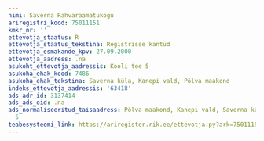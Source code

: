 ```yaml
---
nimi: Saverna Rahvaraamatukogu
ariregistri_kood: 75011151
kmkr_nr: ''
ettevotja_staatus: R
ettevotja_staatus_tekstina: Registrisse kantud
ettevotja_esmakande_kpv: 27.09.2000
ettevotja_aadress: .na
asukoht_ettevotja_aadressis: Kooli tee 5
asukoha_ehak_kood: 7486
asukoha_ehak_tekstina: Saverna küla, Kanepi vald, Põlva maakond
indeks_ettevotja_aadressis: '63418'
ads_adr_id: 3137414
ads_ads_oid: .na
ads_normaliseeritud_taisaadress: Põlva maakond, Kanepi vald, Saverna küla, Kooli tee
  5
teabesysteemi_link: https://ariregister.rik.ee/ettevotja.py?ark=75011151&ref=rekvisiidid
---
```


